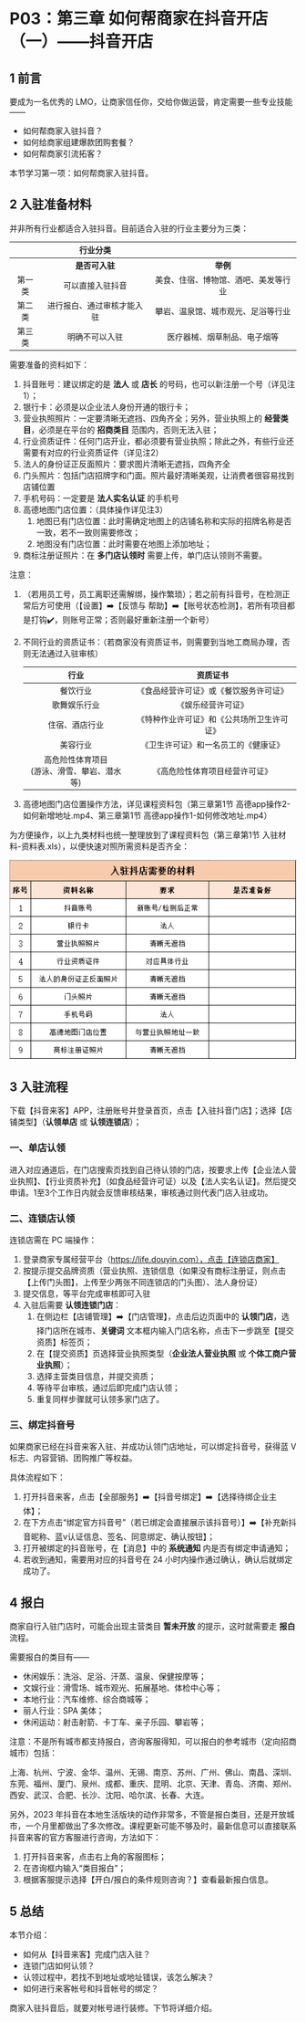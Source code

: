 # P03：第三章 如何帮商家在抖音开店（一）——抖音开店



## 1 前言

要成为一名优秀的 LMO，让商家信任你，交给你做运营，肯定需要一些专业技能——

- 如何帮商家入驻抖音？
- 如何给商家组建爆款团购套餐？
- 如何帮商家引流拓客？

本节学习第一项：如何帮商家入驻抖音。



## 2 入驻准备材料

并非所有行业都适合入驻抖音。目前适合入驻的行业主要分为三类：

|        |          行业分类          |                                      |
| :----: | :------------------------: | :----------------------------------: |
|        |       **是否可入驻**       |               **举例**               |
| 第一类 |      可以直接入驻抖音      | 美食、住宿、博物馆、酒吧、美发等行业 |
| 第二类 | 进行报白、通过审核才能入驻 |  攀岩、温泉馆、城市观光、足浴等行业  |
| 第三类 |       明确不可以入驻       |     医疗器械、烟草制品、电子烟等     |

需要准备的资料如下：

1. 抖音账号：建议绑定的是 **法人** 或 **店长** 的号码，也可以新注册一个号（详见注1）；
2. 银行卡：必须是以企业法人身份开通的银行卡；
3. 营业执照照片：一定要清晰无遮挡、四角齐全；另外，营业执照上的 **经营类目**，必须是在平台的 **招商类目** 范围内，否则无法入驻；
4. 行业资质证件：任何门店开业，都必须要有营业执照；除此之外，有些行业还需要有对应的行业资质证件（详见注2）
5. 法人的身份证正反面照片：要求图片清晰无遮挡，四角齐全
6. 门头照片：包括门店招牌字和门面。照片最好清晰美观，让消费者很容易找到店铺位置
7. 手机号码：一定要是 **法人实名认证** 的手机号
8. 高德地图门店位置：（具体操作详见注3）
   1. 地图已有门店位置：此时需确定地图上的店铺名称和实际的招牌名称是否一致，若不一致则需要修改；
   2. 地图没有门店位置：此时需要在地图上添加地址；
9. 商标注册证照片：在 **多门店认领时** 需要上传，单门店认领则不需要。

注意：

1. （若用员工号，员工离职还需解绑，操作繁琐）；若之前有抖音号，在检测正常后方可使用（【设置】:arrow_right:【反馈与                                                                                                                                                                                                                                                                                                                                                                                                                    帮助】:arrow_right:【账号状态检测】，若所有项目都是打钩:heavy_check_mark:，则账号正常；否则最好重新注册一个新号）

2. 不同行业的资质证书：（若商家没有资质证书，则需要到当地工商局办理，否则无法通过入驻审核）

   |                      行业                      |                  资质证书                  |
   | :--------------------------------------------: | :----------------------------------------: |
   |                    餐饮行业                    |   《食品经营许可证》或《餐饮服务许可证》   |
   |                  歌舞娱乐行业                  |             《娱乐经营许可证》             |
   |                 住宿、酒店行业                 | 《特种作业许可证》和《公共场所卫生许可证》 |
   |                    美容行业                    |    《卫生许可证》和一名员工的《健康证》    |
   | 高危险性体育项目<br>(游泳、滑雪、攀岩、潜水等) |       《高危险性体育项目经营许可证》       |

3. 高德地图门店位置操作方法，详见课程资料包（第三章第1节 高德app操作2-如何新增地址.mp4、第三章第1节 高德app操作1-如何修改地址.mp4）

为方便操作，以上九类材料也统一整理放到了课程资料包（第三章第1节 入驻材料-资料表.xls），以便快速对照所需资料是否齐全：

![register materials](assets/3-1.png)



## 3 入驻流程

下载【抖音来客】APP，注册账号并登录首页，点击【入驻抖音门店】；选择【店铺类型】（**认领单店** 或 **认领连锁店**）；

### 一、单店认领

进入对应通道后，在门店搜索页找到自己待认领的门店，按要求上传【企业法人营业执照】、【行业资质补充】（如食品经营许可证）以及【法人实名认证】。然后提交申请。1至3个工作日内就会反馈审核结果，审核通过则代表门店入驻成功。

### 二、连锁店认领

连锁店需在 PC 端操作：

1. 登录商家专属经营平台（https://life.douyin.com），点击【连锁店商家】
2. 按提示提交品牌资质（营业执照、连锁信息（如果没有商标注册证，则点击【上传门头图】，上传至少两张不同连锁店的门头图）、法人身份证）
3. 提交信息，等平台完成审核即可入驻
4. 入驻后需要 **认领连锁门店**：
   1. 在侧边栏【店铺管理】:arrow_right:【门店管理】，点击后边页面中的 **认领门店**，选择门店所在城市、**关键词** 文本框内输入门店名称，点击下一步跳至【提交资质】标签页；
   2. 在【提交资质】页选择营业执照类型（**企业法人营业执照** 或 **个体工商户营业执照**）；
   3. 选择主营类目信息，并提交资质；
   4. 等待平台审核，通过后即完成门店认领；
   5. 重复同样步骤就可认领多家门店了。

### 三、绑定抖音号

如果商家已经在抖音来客入驻、并成功认领门店地址，可以绑定抖音号，获得蓝 V 标志、内容营销、团购推广等权益。

具体流程如下：

1. 打开抖音来客，点击【全部服务】:arrow_right:【抖音号绑定】:arrow_right:【选择待绑企业主体】；
2. 在下方点击“绑定官方抖音号”（若已绑定会直接展示该抖音号）】:arrow_right:【补充新抖音昵称、蓝v认证信息、签名、同意绑定、确认按钮】；
3. 打开被绑定的抖音账号，在【消息】中的 **系统通知** 内是否有绑定申请通知；
4. 若收到通知，需要用对应的抖音号在 24 小时内操作通过确认，确认后就绑定成功了。



## 4 报白

商家自行入驻门店时，可能会出现主营类目 **暂未开放** 的提示，这时就需要走 **报白** 流程。

需要报白的类目有——

- 休闲娱乐：洗浴、足浴、汗蒸、温泉、保健按摩等；
- 文娱行业：滑雪场、城市观光、拓展基地、体检中心等；
- 本地行业：汽车维修、综合商城等；
- 丽人行业：SPA 美体；
- 休闲运动：射击射箭、卡丁车、亲子乐园、攀岩等；

注意：不是所有城市都支持报白，咨询客服得知，可以报白的参考城市（定向招商城市）包括：

上海、杭州、宁波、金华、温州、无锡、南京、苏州、广州、佛山、南昌、深圳、东莞、福州、厦门、泉州、成都、重庆、昆明、北京、天津、青岛、济南、郑州、西安、武汉、合肥、长沙、沈阳、哈尔滨、长春、大连。

另外，2023 年抖音在本地生活版块的动作非常多，不管是报白类目，还是开放城市，一个月里都做出了多次修改。课程更新可能不够及时，最新信息可以直接联系抖音来客的官方客服进行咨询，方法如下：

1. 打开抖音来客，点击右上角的客服图标；
2. 在咨询框内输入“类目报白”；
3. 根据客服提示选择【开白/报白的条件规则咨询？】查看最新报白信息。



## 5 总结

本节介绍：

- 如何从【抖音来客】完成门店入驻？
- 连锁门店如何认领？
- 认领过程中，若找不到地址或地址错误，该怎么解决？
- 如何进行来客帐号和抖音帐号的绑定？

商家入驻抖音后，就要对帐号进行装修。下节将详细介绍。

